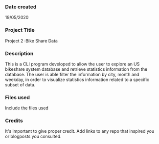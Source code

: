 ### Date created
19/05/2020

### Project Title
Project 2 :Bike Share Data


### Description
This is a CLI program developed to allow the user to explore an US bikeshare system database and retrieve statistics information from the database. The user is able filter the information by city, month and weekday, in order to visualize statistics information related to a specific subset of data.

### Files used
Include the files used

### Credits
It's important to give proper credit. Add links to any repo that inspired you or blogposts you consulted.

